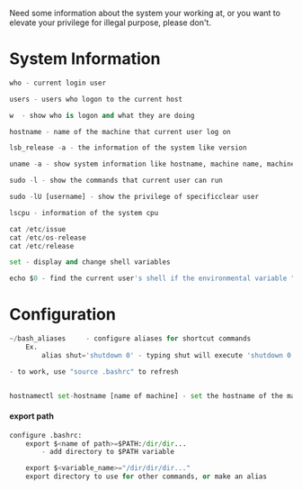 Need some information about the system your working at, or you want to elevate your privilege for illegal purpose, please don't.

# System Information
```python
who - current login user

users - users who logon to the current host

w  - show who is logon and what they are doing

hostname - name of the machine that current user log on

lsb_release -a - the information of the system like version 

uname -a - show system information like hostname, machine name, machine version, architecture (32 or 64 bit), OS

sudo -l - show the commands that current user can run

sudo -lU [username] - show the privilege of specificclear user

lscpu - information of the system cpu  

cat /etc/issue
cat /etc/os-release
cat /etc/release 

set - display and change shell variables

echo $0 - find the current user's shell if the environmental variable "$SHELL" does not exist
```

# Configuration

```python
~/bash_aliases     - configure aliases for shortcut commands 
	Ex.
		alias shut='shutdown 0' - typing shut will execute 'shutdown 0' command

- to work, use "source .bashrc" to refresh 


hostnamectl set-hostname [name of machine] - set the hostname of the machine
```

#### export path
```python
configure .bashrc:
	export $<name of path>=$PATH:/dir/dir...
		- add directory to $PATH variable

	export $<variable_name>="/dir/dir/dir..."
	export directory to use for other commands, or make an alias



```

















